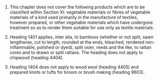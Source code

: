 1. This chapter does not cover the following products which are to be classified within Section XI: vegetable materials or fibres of vegetable materials of a kind used primarily in the manufacture of textiles, however prepared, or other vegetable materials which have undergone treatment so as to render them suitable for use only as textile materials.

2. Heading 1401 applies, inter alia, to bamboos (whether or not split, sawn lengthwise, cut to length, rounded at the ends, bleached, rendered non-inflammable, polished or dyed), split osier, reeds and the like, to rattan cores and to drawn or split rattans. The heading does not apply to chipwood (heading 4404).

3. Heading 1404 does not apply to wood wool (heading 4405) and prepared knots or tufts for broom or brush making (heading 9603).

